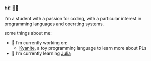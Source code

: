 ### hi! 👋🏻

I'm a student with a passion for coding, with a particular interest in programming languages and operating systems.

some things about me:

- 🔭 I’m currently working on:
  - [Kyanite](https://github.com/alythical/kyanite), a toy programming language to learn more about PLs
- 🌱 I’m currently learning [Julia](https://julialang.org)
<!--
- 👯 I’m looking to collaborate on ...
- 🤔 I’m looking for help with ...
- 💬 Ask me about ...
- 📫 How to reach me: ...
- 😄 Pronouns: ...
- ⚡ Fun fact: ...
-->

